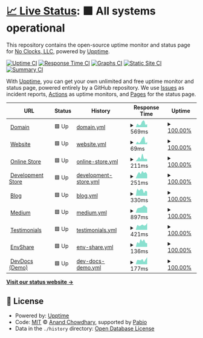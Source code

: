 # [📈 Live Status](https://demo.upptime.js.org): <!--live status--> **🟩 All systems operational**

This repository contains the open-source uptime monitor and status page for [No Clocks, LLC](https://website.noclocks.dev), powered by [Upptime](https://github.com/upptime/upptime).

[![Uptime CI](https://github.com/noclocks/uptime/workflows/Uptime%20CI/badge.svg)](https://github.com/noclocks/uptime/actions?query=workflow%3A%22Uptime+CI%22)
[![Response Time CI](https://github.com/noclocks/uptime/workflows/Response%20Time%20CI/badge.svg)](https://github.com/noclocks/uptime/actions?query=workflow%3A%22Response+Time+CI%22)
[![Graphs CI](https://github.com/noclocks/uptime/workflows/Graphs%20CI/badge.svg)](https://github.com/noclocks/uptime/actions?query=workflow%3A%22Graphs+CI%22)
[![Static Site CI](https://github.com/noclocks/uptime/workflows/Static%20Site%20CI/badge.svg)](https://github.com/noclocks/uptime/actions?query=workflow%3A%22Static+Site+CI%22)
[![Summary CI](https://github.com/noclocks/uptime/workflows/Summary%20CI/badge.svg)](https://github.com/noclocks/uptime/actions?query=workflow%3A%22Summary+CI%22)

With [Upptime](https://upptime.js.org), you can get your own unlimited and free uptime monitor and status page, powered entirely by a GitHub repository. We use [Issues](https://github.com/noclocks/uptime/issues) as incident reports, [Actions](https://github.com/noclocks/uptime/actions) as uptime monitors, and [Pages](https://demo.upptime.js.org) for the status page.

<!--start: status pages-->
<!-- This summary is generated by Upptime (https://github.com/upptime/upptime) -->
<!-- Do not edit this manually, your changes will be overwritten -->
<!-- prettier-ignore -->
| URL | Status | History | Response Time | Uptime |
| --- | ------ | ------- | ------------- | ------ |
| <img alt="" src="https://icons.duckduckgo.com/ip3/noclocks.dev.ico" height="13"> [Domain](https://noclocks.dev) | 🟩 Up | [domain.yml](https://github.com/noclocks/uptime/commits/HEAD/history/domain.yml) | <details><summary><img alt="Response time graph" src="./graphs/domain/response-time-week.png" height="20"> 569ms</summary><br><a href="https://noclocks.github.io/uptime/history/domain"><img alt="Response time 476" src="https://img.shields.io/endpoint?url=https%3A%2F%2Fraw.githubusercontent.com%2Fnoclocks%2Fuptime%2FHEAD%2Fapi%2Fdomain%2Fresponse-time.json"></a><br><a href="https://noclocks.github.io/uptime/history/domain"><img alt="24-hour response time 452" src="https://img.shields.io/endpoint?url=https%3A%2F%2Fraw.githubusercontent.com%2Fnoclocks%2Fuptime%2FHEAD%2Fapi%2Fdomain%2Fresponse-time-day.json"></a><br><a href="https://noclocks.github.io/uptime/history/domain"><img alt="7-day response time 569" src="https://img.shields.io/endpoint?url=https%3A%2F%2Fraw.githubusercontent.com%2Fnoclocks%2Fuptime%2FHEAD%2Fapi%2Fdomain%2Fresponse-time-week.json"></a><br><a href="https://noclocks.github.io/uptime/history/domain"><img alt="30-day response time 546" src="https://img.shields.io/endpoint?url=https%3A%2F%2Fraw.githubusercontent.com%2Fnoclocks%2Fuptime%2FHEAD%2Fapi%2Fdomain%2Fresponse-time-month.json"></a><br><a href="https://noclocks.github.io/uptime/history/domain"><img alt="1-year response time 476" src="https://img.shields.io/endpoint?url=https%3A%2F%2Fraw.githubusercontent.com%2Fnoclocks%2Fuptime%2FHEAD%2Fapi%2Fdomain%2Fresponse-time-year.json"></a></details> | <details><summary><a href="https://noclocks.github.io/uptime/history/domain">100.00%</a></summary><a href="https://noclocks.github.io/uptime/history/domain"><img alt="All-time uptime 100.00%" src="https://img.shields.io/endpoint?url=https%3A%2F%2Fraw.githubusercontent.com%2Fnoclocks%2Fuptime%2FHEAD%2Fapi%2Fdomain%2Fuptime.json"></a><br><a href="https://noclocks.github.io/uptime/history/domain"><img alt="24-hour uptime 100.00%" src="https://img.shields.io/endpoint?url=https%3A%2F%2Fraw.githubusercontent.com%2Fnoclocks%2Fuptime%2FHEAD%2Fapi%2Fdomain%2Fuptime-day.json"></a><br><a href="https://noclocks.github.io/uptime/history/domain"><img alt="7-day uptime 100.00%" src="https://img.shields.io/endpoint?url=https%3A%2F%2Fraw.githubusercontent.com%2Fnoclocks%2Fuptime%2FHEAD%2Fapi%2Fdomain%2Fuptime-week.json"></a><br><a href="https://noclocks.github.io/uptime/history/domain"><img alt="30-day uptime 100.00%" src="https://img.shields.io/endpoint?url=https%3A%2F%2Fraw.githubusercontent.com%2Fnoclocks%2Fuptime%2FHEAD%2Fapi%2Fdomain%2Fuptime-month.json"></a><br><a href="https://noclocks.github.io/uptime/history/domain"><img alt="1-year uptime 100.00%" src="https://img.shields.io/endpoint?url=https%3A%2F%2Fraw.githubusercontent.com%2Fnoclocks%2Fuptime%2FHEAD%2Fapi%2Fdomain%2Fuptime-year.json"></a></details>
| <img alt="" src="https://icons.duckduckgo.com/ip3/noclocks.dev.ico" height="13"> [Website](https://noclocks.dev) | 🟩 Up | [website.yml](https://github.com/noclocks/uptime/commits/HEAD/history/website.yml) | <details><summary><img alt="Response time graph" src="./graphs/website/response-time-week.png" height="20"> 69ms</summary><br><a href="https://noclocks.github.io/uptime/history/website"><img alt="Response time 58" src="https://img.shields.io/endpoint?url=https%3A%2F%2Fraw.githubusercontent.com%2Fnoclocks%2Fuptime%2FHEAD%2Fapi%2Fwebsite%2Fresponse-time.json"></a><br><a href="https://noclocks.github.io/uptime/history/website"><img alt="24-hour response time 49" src="https://img.shields.io/endpoint?url=https%3A%2F%2Fraw.githubusercontent.com%2Fnoclocks%2Fuptime%2FHEAD%2Fapi%2Fwebsite%2Fresponse-time-day.json"></a><br><a href="https://noclocks.github.io/uptime/history/website"><img alt="7-day response time 69" src="https://img.shields.io/endpoint?url=https%3A%2F%2Fraw.githubusercontent.com%2Fnoclocks%2Fuptime%2FHEAD%2Fapi%2Fwebsite%2Fresponse-time-week.json"></a><br><a href="https://noclocks.github.io/uptime/history/website"><img alt="30-day response time 66" src="https://img.shields.io/endpoint?url=https%3A%2F%2Fraw.githubusercontent.com%2Fnoclocks%2Fuptime%2FHEAD%2Fapi%2Fwebsite%2Fresponse-time-month.json"></a><br><a href="https://noclocks.github.io/uptime/history/website"><img alt="1-year response time 58" src="https://img.shields.io/endpoint?url=https%3A%2F%2Fraw.githubusercontent.com%2Fnoclocks%2Fuptime%2FHEAD%2Fapi%2Fwebsite%2Fresponse-time-year.json"></a></details> | <details><summary><a href="https://noclocks.github.io/uptime/history/website">100.00%</a></summary><a href="https://noclocks.github.io/uptime/history/website"><img alt="All-time uptime 100.00%" src="https://img.shields.io/endpoint?url=https%3A%2F%2Fraw.githubusercontent.com%2Fnoclocks%2Fuptime%2FHEAD%2Fapi%2Fwebsite%2Fuptime.json"></a><br><a href="https://noclocks.github.io/uptime/history/website"><img alt="24-hour uptime 100.00%" src="https://img.shields.io/endpoint?url=https%3A%2F%2Fraw.githubusercontent.com%2Fnoclocks%2Fuptime%2FHEAD%2Fapi%2Fwebsite%2Fuptime-day.json"></a><br><a href="https://noclocks.github.io/uptime/history/website"><img alt="7-day uptime 100.00%" src="https://img.shields.io/endpoint?url=https%3A%2F%2Fraw.githubusercontent.com%2Fnoclocks%2Fuptime%2FHEAD%2Fapi%2Fwebsite%2Fuptime-week.json"></a><br><a href="https://noclocks.github.io/uptime/history/website"><img alt="30-day uptime 100.00%" src="https://img.shields.io/endpoint?url=https%3A%2F%2Fraw.githubusercontent.com%2Fnoclocks%2Fuptime%2FHEAD%2Fapi%2Fwebsite%2Fuptime-month.json"></a><br><a href="https://noclocks.github.io/uptime/history/website"><img alt="1-year uptime 100.00%" src="https://img.shields.io/endpoint?url=https%3A%2F%2Fraw.githubusercontent.com%2Fnoclocks%2Fuptime%2FHEAD%2Fapi%2Fwebsite%2Fuptime-year.json"></a></details>
| <img alt="" src="https://icons.duckduckgo.com/ip3/store.noclocks.dev.ico" height="13"> [Online Store](https://store.noclocks.dev) | 🟩 Up | [online-store.yml](https://github.com/noclocks/uptime/commits/HEAD/history/online-store.yml) | <details><summary><img alt="Response time graph" src="./graphs/online-store/response-time-week.png" height="20"> 211ms</summary><br><a href="https://noclocks.github.io/uptime/history/online-store"><img alt="Response time 230" src="https://img.shields.io/endpoint?url=https%3A%2F%2Fraw.githubusercontent.com%2Fnoclocks%2Fuptime%2FHEAD%2Fapi%2Fonline-store%2Fresponse-time.json"></a><br><a href="https://noclocks.github.io/uptime/history/online-store"><img alt="24-hour response time 145" src="https://img.shields.io/endpoint?url=https%3A%2F%2Fraw.githubusercontent.com%2Fnoclocks%2Fuptime%2FHEAD%2Fapi%2Fonline-store%2Fresponse-time-day.json"></a><br><a href="https://noclocks.github.io/uptime/history/online-store"><img alt="7-day response time 211" src="https://img.shields.io/endpoint?url=https%3A%2F%2Fraw.githubusercontent.com%2Fnoclocks%2Fuptime%2FHEAD%2Fapi%2Fonline-store%2Fresponse-time-week.json"></a><br><a href="https://noclocks.github.io/uptime/history/online-store"><img alt="30-day response time 215" src="https://img.shields.io/endpoint?url=https%3A%2F%2Fraw.githubusercontent.com%2Fnoclocks%2Fuptime%2FHEAD%2Fapi%2Fonline-store%2Fresponse-time-month.json"></a><br><a href="https://noclocks.github.io/uptime/history/online-store"><img alt="1-year response time 230" src="https://img.shields.io/endpoint?url=https%3A%2F%2Fraw.githubusercontent.com%2Fnoclocks%2Fuptime%2FHEAD%2Fapi%2Fonline-store%2Fresponse-time-year.json"></a></details> | <details><summary><a href="https://noclocks.github.io/uptime/history/online-store">100.00%</a></summary><a href="https://noclocks.github.io/uptime/history/online-store"><img alt="All-time uptime 99.97%" src="https://img.shields.io/endpoint?url=https%3A%2F%2Fraw.githubusercontent.com%2Fnoclocks%2Fuptime%2FHEAD%2Fapi%2Fonline-store%2Fuptime.json"></a><br><a href="https://noclocks.github.io/uptime/history/online-store"><img alt="24-hour uptime 100.00%" src="https://img.shields.io/endpoint?url=https%3A%2F%2Fraw.githubusercontent.com%2Fnoclocks%2Fuptime%2FHEAD%2Fapi%2Fonline-store%2Fuptime-day.json"></a><br><a href="https://noclocks.github.io/uptime/history/online-store"><img alt="7-day uptime 100.00%" src="https://img.shields.io/endpoint?url=https%3A%2F%2Fraw.githubusercontent.com%2Fnoclocks%2Fuptime%2FHEAD%2Fapi%2Fonline-store%2Fuptime-week.json"></a><br><a href="https://noclocks.github.io/uptime/history/online-store"><img alt="30-day uptime 99.96%" src="https://img.shields.io/endpoint?url=https%3A%2F%2Fraw.githubusercontent.com%2Fnoclocks%2Fuptime%2FHEAD%2Fapi%2Fonline-store%2Fuptime-month.json"></a><br><a href="https://noclocks.github.io/uptime/history/online-store"><img alt="1-year uptime 99.97%" src="https://img.shields.io/endpoint?url=https%3A%2F%2Fraw.githubusercontent.com%2Fnoclocks%2Fuptime%2FHEAD%2Fapi%2Fonline-store%2Fuptime-year.json"></a></details>
| <img alt="" src="https://icons.duckduckgo.com/ip3/devstore.noclocks.dev.ico" height="13"> [Development Store](https://devstore.noclocks.dev) | 🟩 Up | [development-store.yml](https://github.com/noclocks/uptime/commits/HEAD/history/development-store.yml) | <details><summary><img alt="Response time graph" src="./graphs/development-store/response-time-week.png" height="20"> 251ms</summary><br><a href="https://noclocks.github.io/uptime/history/development-store"><img alt="Response time 250" src="https://img.shields.io/endpoint?url=https%3A%2F%2Fraw.githubusercontent.com%2Fnoclocks%2Fuptime%2FHEAD%2Fapi%2Fdevelopment-store%2Fresponse-time.json"></a><br><a href="https://noclocks.github.io/uptime/history/development-store"><img alt="24-hour response time 261" src="https://img.shields.io/endpoint?url=https%3A%2F%2Fraw.githubusercontent.com%2Fnoclocks%2Fuptime%2FHEAD%2Fapi%2Fdevelopment-store%2Fresponse-time-day.json"></a><br><a href="https://noclocks.github.io/uptime/history/development-store"><img alt="7-day response time 251" src="https://img.shields.io/endpoint?url=https%3A%2F%2Fraw.githubusercontent.com%2Fnoclocks%2Fuptime%2FHEAD%2Fapi%2Fdevelopment-store%2Fresponse-time-week.json"></a><br><a href="https://noclocks.github.io/uptime/history/development-store"><img alt="30-day response time 256" src="https://img.shields.io/endpoint?url=https%3A%2F%2Fraw.githubusercontent.com%2Fnoclocks%2Fuptime%2FHEAD%2Fapi%2Fdevelopment-store%2Fresponse-time-month.json"></a><br><a href="https://noclocks.github.io/uptime/history/development-store"><img alt="1-year response time 250" src="https://img.shields.io/endpoint?url=https%3A%2F%2Fraw.githubusercontent.com%2Fnoclocks%2Fuptime%2FHEAD%2Fapi%2Fdevelopment-store%2Fresponse-time-year.json"></a></details> | <details><summary><a href="https://noclocks.github.io/uptime/history/development-store">100.00%</a></summary><a href="https://noclocks.github.io/uptime/history/development-store"><img alt="All-time uptime 99.96%" src="https://img.shields.io/endpoint?url=https%3A%2F%2Fraw.githubusercontent.com%2Fnoclocks%2Fuptime%2FHEAD%2Fapi%2Fdevelopment-store%2Fuptime.json"></a><br><a href="https://noclocks.github.io/uptime/history/development-store"><img alt="24-hour uptime 100.00%" src="https://img.shields.io/endpoint?url=https%3A%2F%2Fraw.githubusercontent.com%2Fnoclocks%2Fuptime%2FHEAD%2Fapi%2Fdevelopment-store%2Fuptime-day.json"></a><br><a href="https://noclocks.github.io/uptime/history/development-store"><img alt="7-day uptime 100.00%" src="https://img.shields.io/endpoint?url=https%3A%2F%2Fraw.githubusercontent.com%2Fnoclocks%2Fuptime%2FHEAD%2Fapi%2Fdevelopment-store%2Fuptime-week.json"></a><br><a href="https://noclocks.github.io/uptime/history/development-store"><img alt="30-day uptime 99.95%" src="https://img.shields.io/endpoint?url=https%3A%2F%2Fraw.githubusercontent.com%2Fnoclocks%2Fuptime%2FHEAD%2Fapi%2Fdevelopment-store%2Fuptime-month.json"></a><br><a href="https://noclocks.github.io/uptime/history/development-store"><img alt="1-year uptime 99.96%" src="https://img.shields.io/endpoint?url=https%3A%2F%2Fraw.githubusercontent.com%2Fnoclocks%2Fuptime%2FHEAD%2Fapi%2Fdevelopment-store%2Fuptime-year.json"></a></details>
| <img alt="" src="https://icons.duckduckgo.com/ip3/blog.noclocks.dev.ico" height="13"> [Blog](https://blog.noclocks.dev) | 🟩 Up | [blog.yml](https://github.com/noclocks/uptime/commits/HEAD/history/blog.yml) | <details><summary><img alt="Response time graph" src="./graphs/blog/response-time-week.png" height="20"> 330ms</summary><br><a href="https://noclocks.github.io/uptime/history/blog"><img alt="Response time 286" src="https://img.shields.io/endpoint?url=https%3A%2F%2Fraw.githubusercontent.com%2Fnoclocks%2Fuptime%2FHEAD%2Fapi%2Fblog%2Fresponse-time.json"></a><br><a href="https://noclocks.github.io/uptime/history/blog"><img alt="24-hour response time 569" src="https://img.shields.io/endpoint?url=https%3A%2F%2Fraw.githubusercontent.com%2Fnoclocks%2Fuptime%2FHEAD%2Fapi%2Fblog%2Fresponse-time-day.json"></a><br><a href="https://noclocks.github.io/uptime/history/blog"><img alt="7-day response time 330" src="https://img.shields.io/endpoint?url=https%3A%2F%2Fraw.githubusercontent.com%2Fnoclocks%2Fuptime%2FHEAD%2Fapi%2Fblog%2Fresponse-time-week.json"></a><br><a href="https://noclocks.github.io/uptime/history/blog"><img alt="30-day response time 273" src="https://img.shields.io/endpoint?url=https%3A%2F%2Fraw.githubusercontent.com%2Fnoclocks%2Fuptime%2FHEAD%2Fapi%2Fblog%2Fresponse-time-month.json"></a><br><a href="https://noclocks.github.io/uptime/history/blog"><img alt="1-year response time 286" src="https://img.shields.io/endpoint?url=https%3A%2F%2Fraw.githubusercontent.com%2Fnoclocks%2Fuptime%2FHEAD%2Fapi%2Fblog%2Fresponse-time-year.json"></a></details> | <details><summary><a href="https://noclocks.github.io/uptime/history/blog">100.00%</a></summary><a href="https://noclocks.github.io/uptime/history/blog"><img alt="All-time uptime 100.00%" src="https://img.shields.io/endpoint?url=https%3A%2F%2Fraw.githubusercontent.com%2Fnoclocks%2Fuptime%2FHEAD%2Fapi%2Fblog%2Fuptime.json"></a><br><a href="https://noclocks.github.io/uptime/history/blog"><img alt="24-hour uptime 100.00%" src="https://img.shields.io/endpoint?url=https%3A%2F%2Fraw.githubusercontent.com%2Fnoclocks%2Fuptime%2FHEAD%2Fapi%2Fblog%2Fuptime-day.json"></a><br><a href="https://noclocks.github.io/uptime/history/blog"><img alt="7-day uptime 100.00%" src="https://img.shields.io/endpoint?url=https%3A%2F%2Fraw.githubusercontent.com%2Fnoclocks%2Fuptime%2FHEAD%2Fapi%2Fblog%2Fuptime-week.json"></a><br><a href="https://noclocks.github.io/uptime/history/blog"><img alt="30-day uptime 100.00%" src="https://img.shields.io/endpoint?url=https%3A%2F%2Fraw.githubusercontent.com%2Fnoclocks%2Fuptime%2FHEAD%2Fapi%2Fblog%2Fuptime-month.json"></a><br><a href="https://noclocks.github.io/uptime/history/blog"><img alt="1-year uptime 100.00%" src="https://img.shields.io/endpoint?url=https%3A%2F%2Fraw.githubusercontent.com%2Fnoclocks%2Fuptime%2FHEAD%2Fapi%2Fblog%2Fuptime-year.json"></a></details>
| <img alt="" src="https://icons.duckduckgo.com/ip3/medium.noclocks.dev.ico" height="13"> [Medium](https://medium.noclocks.dev/) | 🟩 Up | [medium.yml](https://github.com/noclocks/uptime/commits/HEAD/history/medium.yml) | <details><summary><img alt="Response time graph" src="./graphs/medium/response-time-week.png" height="20"> 897ms</summary><br><a href="https://noclocks.github.io/uptime/history/medium"><img alt="Response time 1119" src="https://img.shields.io/endpoint?url=https%3A%2F%2Fraw.githubusercontent.com%2Fnoclocks%2Fuptime%2FHEAD%2Fapi%2Fmedium%2Fresponse-time.json"></a><br><a href="https://noclocks.github.io/uptime/history/medium"><img alt="24-hour response time 857" src="https://img.shields.io/endpoint?url=https%3A%2F%2Fraw.githubusercontent.com%2Fnoclocks%2Fuptime%2FHEAD%2Fapi%2Fmedium%2Fresponse-time-day.json"></a><br><a href="https://noclocks.github.io/uptime/history/medium"><img alt="7-day response time 897" src="https://img.shields.io/endpoint?url=https%3A%2F%2Fraw.githubusercontent.com%2Fnoclocks%2Fuptime%2FHEAD%2Fapi%2Fmedium%2Fresponse-time-week.json"></a><br><a href="https://noclocks.github.io/uptime/history/medium"><img alt="30-day response time 830" src="https://img.shields.io/endpoint?url=https%3A%2F%2Fraw.githubusercontent.com%2Fnoclocks%2Fuptime%2FHEAD%2Fapi%2Fmedium%2Fresponse-time-month.json"></a><br><a href="https://noclocks.github.io/uptime/history/medium"><img alt="1-year response time 1119" src="https://img.shields.io/endpoint?url=https%3A%2F%2Fraw.githubusercontent.com%2Fnoclocks%2Fuptime%2FHEAD%2Fapi%2Fmedium%2Fresponse-time-year.json"></a></details> | <details><summary><a href="https://noclocks.github.io/uptime/history/medium">100.00%</a></summary><a href="https://noclocks.github.io/uptime/history/medium"><img alt="All-time uptime 99.96%" src="https://img.shields.io/endpoint?url=https%3A%2F%2Fraw.githubusercontent.com%2Fnoclocks%2Fuptime%2FHEAD%2Fapi%2Fmedium%2Fuptime.json"></a><br><a href="https://noclocks.github.io/uptime/history/medium"><img alt="24-hour uptime 100.00%" src="https://img.shields.io/endpoint?url=https%3A%2F%2Fraw.githubusercontent.com%2Fnoclocks%2Fuptime%2FHEAD%2Fapi%2Fmedium%2Fuptime-day.json"></a><br><a href="https://noclocks.github.io/uptime/history/medium"><img alt="7-day uptime 100.00%" src="https://img.shields.io/endpoint?url=https%3A%2F%2Fraw.githubusercontent.com%2Fnoclocks%2Fuptime%2FHEAD%2Fapi%2Fmedium%2Fuptime-week.json"></a><br><a href="https://noclocks.github.io/uptime/history/medium"><img alt="30-day uptime 100.00%" src="https://img.shields.io/endpoint?url=https%3A%2F%2Fraw.githubusercontent.com%2Fnoclocks%2Fuptime%2FHEAD%2Fapi%2Fmedium%2Fuptime-month.json"></a><br><a href="https://noclocks.github.io/uptime/history/medium"><img alt="1-year uptime 99.96%" src="https://img.shields.io/endpoint?url=https%3A%2F%2Fraw.githubusercontent.com%2Fnoclocks%2Fuptime%2FHEAD%2Fapi%2Fmedium%2Fuptime-year.json"></a></details>
| <img alt="" src="https://icons.duckduckgo.com/ip3/testimonials.noclocks.dev.ico" height="13"> [Testimonials](https://testimonials.noclocks.dev) | 🟩 Up | [testimonials.yml](https://github.com/noclocks/uptime/commits/HEAD/history/testimonials.yml) | <details><summary><img alt="Response time graph" src="./graphs/testimonials/response-time-week.png" height="20"> 421ms</summary><br><a href="https://noclocks.github.io/uptime/history/testimonials"><img alt="Response time 442" src="https://img.shields.io/endpoint?url=https%3A%2F%2Fraw.githubusercontent.com%2Fnoclocks%2Fuptime%2FHEAD%2Fapi%2Ftestimonials%2Fresponse-time.json"></a><br><a href="https://noclocks.github.io/uptime/history/testimonials"><img alt="24-hour response time 334" src="https://img.shields.io/endpoint?url=https%3A%2F%2Fraw.githubusercontent.com%2Fnoclocks%2Fuptime%2FHEAD%2Fapi%2Ftestimonials%2Fresponse-time-day.json"></a><br><a href="https://noclocks.github.io/uptime/history/testimonials"><img alt="7-day response time 421" src="https://img.shields.io/endpoint?url=https%3A%2F%2Fraw.githubusercontent.com%2Fnoclocks%2Fuptime%2FHEAD%2Fapi%2Ftestimonials%2Fresponse-time-week.json"></a><br><a href="https://noclocks.github.io/uptime/history/testimonials"><img alt="30-day response time 442" src="https://img.shields.io/endpoint?url=https%3A%2F%2Fraw.githubusercontent.com%2Fnoclocks%2Fuptime%2FHEAD%2Fapi%2Ftestimonials%2Fresponse-time-month.json"></a><br><a href="https://noclocks.github.io/uptime/history/testimonials"><img alt="1-year response time 442" src="https://img.shields.io/endpoint?url=https%3A%2F%2Fraw.githubusercontent.com%2Fnoclocks%2Fuptime%2FHEAD%2Fapi%2Ftestimonials%2Fresponse-time-year.json"></a></details> | <details><summary><a href="https://noclocks.github.io/uptime/history/testimonials">100.00%</a></summary><a href="https://noclocks.github.io/uptime/history/testimonials"><img alt="All-time uptime 100.00%" src="https://img.shields.io/endpoint?url=https%3A%2F%2Fraw.githubusercontent.com%2Fnoclocks%2Fuptime%2FHEAD%2Fapi%2Ftestimonials%2Fuptime.json"></a><br><a href="https://noclocks.github.io/uptime/history/testimonials"><img alt="24-hour uptime 100.00%" src="https://img.shields.io/endpoint?url=https%3A%2F%2Fraw.githubusercontent.com%2Fnoclocks%2Fuptime%2FHEAD%2Fapi%2Ftestimonials%2Fuptime-day.json"></a><br><a href="https://noclocks.github.io/uptime/history/testimonials"><img alt="7-day uptime 100.00%" src="https://img.shields.io/endpoint?url=https%3A%2F%2Fraw.githubusercontent.com%2Fnoclocks%2Fuptime%2FHEAD%2Fapi%2Ftestimonials%2Fuptime-week.json"></a><br><a href="https://noclocks.github.io/uptime/history/testimonials"><img alt="30-day uptime 100.00%" src="https://img.shields.io/endpoint?url=https%3A%2F%2Fraw.githubusercontent.com%2Fnoclocks%2Fuptime%2FHEAD%2Fapi%2Ftestimonials%2Fuptime-month.json"></a><br><a href="https://noclocks.github.io/uptime/history/testimonials"><img alt="1-year uptime 100.00%" src="https://img.shields.io/endpoint?url=https%3A%2F%2Fraw.githubusercontent.com%2Fnoclocks%2Fuptime%2FHEAD%2Fapi%2Ftestimonials%2Fuptime-year.json"></a></details>
| <img alt="" src="https://icons.duckduckgo.com/ip3/envshare.noclocks.dev.ico" height="13"> [EnvShare](https://envshare.noclocks.dev) | 🟩 Up | [env-share.yml](https://github.com/noclocks/uptime/commits/HEAD/history/env-share.yml) | <details><summary><img alt="Response time graph" src="./graphs/env-share/response-time-week.png" height="20"> 136ms</summary><br><a href="https://noclocks.github.io/uptime/history/env-share"><img alt="Response time 141" src="https://img.shields.io/endpoint?url=https%3A%2F%2Fraw.githubusercontent.com%2Fnoclocks%2Fuptime%2FHEAD%2Fapi%2Fenv-share%2Fresponse-time.json"></a><br><a href="https://noclocks.github.io/uptime/history/env-share"><img alt="24-hour response time 127" src="https://img.shields.io/endpoint?url=https%3A%2F%2Fraw.githubusercontent.com%2Fnoclocks%2Fuptime%2FHEAD%2Fapi%2Fenv-share%2Fresponse-time-day.json"></a><br><a href="https://noclocks.github.io/uptime/history/env-share"><img alt="7-day response time 136" src="https://img.shields.io/endpoint?url=https%3A%2F%2Fraw.githubusercontent.com%2Fnoclocks%2Fuptime%2FHEAD%2Fapi%2Fenv-share%2Fresponse-time-week.json"></a><br><a href="https://noclocks.github.io/uptime/history/env-share"><img alt="30-day response time 123" src="https://img.shields.io/endpoint?url=https%3A%2F%2Fraw.githubusercontent.com%2Fnoclocks%2Fuptime%2FHEAD%2Fapi%2Fenv-share%2Fresponse-time-month.json"></a><br><a href="https://noclocks.github.io/uptime/history/env-share"><img alt="1-year response time 141" src="https://img.shields.io/endpoint?url=https%3A%2F%2Fraw.githubusercontent.com%2Fnoclocks%2Fuptime%2FHEAD%2Fapi%2Fenv-share%2Fresponse-time-year.json"></a></details> | <details><summary><a href="https://noclocks.github.io/uptime/history/env-share">100.00%</a></summary><a href="https://noclocks.github.io/uptime/history/env-share"><img alt="All-time uptime 100.00%" src="https://img.shields.io/endpoint?url=https%3A%2F%2Fraw.githubusercontent.com%2Fnoclocks%2Fuptime%2FHEAD%2Fapi%2Fenv-share%2Fuptime.json"></a><br><a href="https://noclocks.github.io/uptime/history/env-share"><img alt="24-hour uptime 100.00%" src="https://img.shields.io/endpoint?url=https%3A%2F%2Fraw.githubusercontent.com%2Fnoclocks%2Fuptime%2FHEAD%2Fapi%2Fenv-share%2Fuptime-day.json"></a><br><a href="https://noclocks.github.io/uptime/history/env-share"><img alt="7-day uptime 100.00%" src="https://img.shields.io/endpoint?url=https%3A%2F%2Fraw.githubusercontent.com%2Fnoclocks%2Fuptime%2FHEAD%2Fapi%2Fenv-share%2Fuptime-week.json"></a><br><a href="https://noclocks.github.io/uptime/history/env-share"><img alt="30-day uptime 100.00%" src="https://img.shields.io/endpoint?url=https%3A%2F%2Fraw.githubusercontent.com%2Fnoclocks%2Fuptime%2FHEAD%2Fapi%2Fenv-share%2Fuptime-month.json"></a><br><a href="https://noclocks.github.io/uptime/history/env-share"><img alt="1-year uptime 100.00%" src="https://img.shields.io/endpoint?url=https%3A%2F%2Fraw.githubusercontent.com%2Fnoclocks%2Fuptime%2FHEAD%2Fapi%2Fenv-share%2Fuptime-year.json"></a></details>
| <img alt="" src="https://icons.duckduckgo.com/ip3/devdocs.noclocks.dev.ico" height="13"> [DevDocs (Demo)](https://devdocs.noclocks.dev) | 🟩 Up | [dev-docs-demo.yml](https://github.com/noclocks/uptime/commits/HEAD/history/dev-docs-demo.yml) | <details><summary><img alt="Response time graph" src="./graphs/dev-docs-demo/response-time-week.png" height="20"> 177ms</summary><br><a href="https://noclocks.github.io/uptime/history/dev-docs-demo"><img alt="Response time 192" src="https://img.shields.io/endpoint?url=https%3A%2F%2Fraw.githubusercontent.com%2Fnoclocks%2Fuptime%2FHEAD%2Fapi%2Fdev-docs-demo%2Fresponse-time.json"></a><br><a href="https://noclocks.github.io/uptime/history/dev-docs-demo"><img alt="24-hour response time 178" src="https://img.shields.io/endpoint?url=https%3A%2F%2Fraw.githubusercontent.com%2Fnoclocks%2Fuptime%2FHEAD%2Fapi%2Fdev-docs-demo%2Fresponse-time-day.json"></a><br><a href="https://noclocks.github.io/uptime/history/dev-docs-demo"><img alt="7-day response time 177" src="https://img.shields.io/endpoint?url=https%3A%2F%2Fraw.githubusercontent.com%2Fnoclocks%2Fuptime%2FHEAD%2Fapi%2Fdev-docs-demo%2Fresponse-time-week.json"></a><br><a href="https://noclocks.github.io/uptime/history/dev-docs-demo"><img alt="30-day response time 173" src="https://img.shields.io/endpoint?url=https%3A%2F%2Fraw.githubusercontent.com%2Fnoclocks%2Fuptime%2FHEAD%2Fapi%2Fdev-docs-demo%2Fresponse-time-month.json"></a><br><a href="https://noclocks.github.io/uptime/history/dev-docs-demo"><img alt="1-year response time 192" src="https://img.shields.io/endpoint?url=https%3A%2F%2Fraw.githubusercontent.com%2Fnoclocks%2Fuptime%2FHEAD%2Fapi%2Fdev-docs-demo%2Fresponse-time-year.json"></a></details> | <details><summary><a href="https://noclocks.github.io/uptime/history/dev-docs-demo">100.00%</a></summary><a href="https://noclocks.github.io/uptime/history/dev-docs-demo"><img alt="All-time uptime 100.00%" src="https://img.shields.io/endpoint?url=https%3A%2F%2Fraw.githubusercontent.com%2Fnoclocks%2Fuptime%2FHEAD%2Fapi%2Fdev-docs-demo%2Fuptime.json"></a><br><a href="https://noclocks.github.io/uptime/history/dev-docs-demo"><img alt="24-hour uptime 100.00%" src="https://img.shields.io/endpoint?url=https%3A%2F%2Fraw.githubusercontent.com%2Fnoclocks%2Fuptime%2FHEAD%2Fapi%2Fdev-docs-demo%2Fuptime-day.json"></a><br><a href="https://noclocks.github.io/uptime/history/dev-docs-demo"><img alt="7-day uptime 100.00%" src="https://img.shields.io/endpoint?url=https%3A%2F%2Fraw.githubusercontent.com%2Fnoclocks%2Fuptime%2FHEAD%2Fapi%2Fdev-docs-demo%2Fuptime-week.json"></a><br><a href="https://noclocks.github.io/uptime/history/dev-docs-demo"><img alt="30-day uptime 100.00%" src="https://img.shields.io/endpoint?url=https%3A%2F%2Fraw.githubusercontent.com%2Fnoclocks%2Fuptime%2FHEAD%2Fapi%2Fdev-docs-demo%2Fuptime-month.json"></a><br><a href="https://noclocks.github.io/uptime/history/dev-docs-demo"><img alt="1-year uptime 100.00%" src="https://img.shields.io/endpoint?url=https%3A%2F%2Fraw.githubusercontent.com%2Fnoclocks%2Fuptime%2FHEAD%2Fapi%2Fdev-docs-demo%2Fuptime-year.json"></a></details>

<!--end: status pages-->

[**Visit our status website →**](https://docs.noclocks.dev/uptime)

## 📄 License

- Powered by: [Upptime](https://github.com/upptime/upptime)
- Code: [MIT](./LICENSE) © [Anand Chowdhary](https://anandchowdhary.com), supported by [Pabio](https://pabio.com)
- Data in the `./history` directory: [Open Database License](https://opendatacommons.org/licenses/odbl/1-0/)

